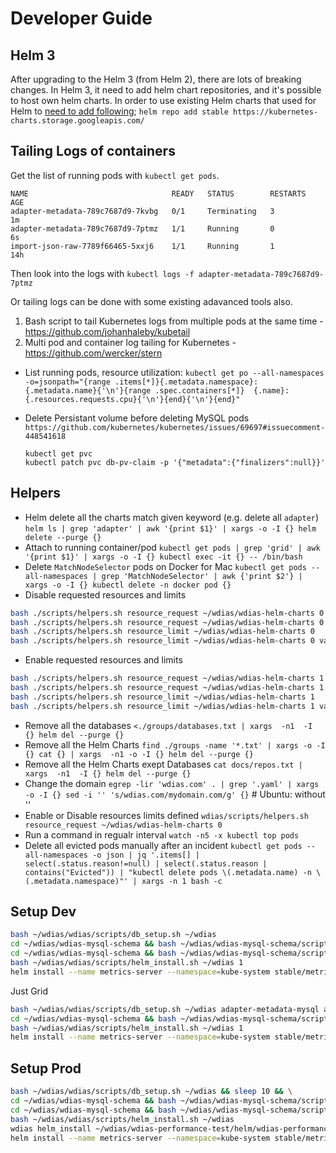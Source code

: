 # Developer Guide

## Helm 3
After upgrading to the Helm 3 (from Helm 2), there are lots of breaking changes. In Helm 3, it need to add helm chart repositories, and it's possible to host own helm charts.
In order to use existing Helm charts that used for Helm to [need to add following](https://stackoverflow.com/a/57970816/1461060);
`helm repo add stable https://kubernetes-charts.storage.googleapis.com/`

## Tailing Logs of containers
Get the list of running pods with `kubectl get pods`.
```
NAME                                READY   STATUS        RESTARTS   AGE
adapter-metadata-789c7687d9-7kvbg   0/1     Terminating   3          1m
adapter-metadata-789c7687d9-7ptmz   1/1     Running       0          6s
import-json-raw-7789f66465-5xxj6    1/1     Running       1          14h
```
Then look into the logs with `kubectl logs -f adapter-metadata-789c7687d9-7ptmz`

Or tailing logs can be done with some existing adavanced tools also.
1. Bash script to tail Kubernetes logs from multiple pods at the same time - https://github.com/johanhaleby/kubetail
2. Multi pod and container log tailing for Kubernetes - https://github.com/wercker/stern

- List running pods, resource utilization: `kubectl get po --all-namespaces -o=jsonpath="{range .items[*]}{.metadata.namespace}:{.metadata.name}{'\n'}{range .spec.containers[*]}  {.name}:{.resources.requests.cpu}{'\n'}{end}{'\n'}{end}"`

- Delete Persistant volume before deleting MySQL pods
  `https://github.com/kubernetes/kubernetes/issues/69697#issuecomment-448541618`
  ```
  kubectl get pvc
  kubectl patch pvc db-pv-claim -p '{"metadata":{"finalizers":null}}'
  ```

## Helpers
- Helm delete all the charts match given keyword (e.g. delete all `adapter`)
`helm ls | grep 'adapter' | awk '{print $1}' | xargs -o -I {} helm delete --purge {}`
- Attach to running container/pod
`kubectl get pods | grep 'grid' | awk '{print $1}' | xargs -o -I {} kubectl exec -it {} -- /bin/bash`
- Delete `MatchNodeSelector` pods on Docker for Mac
`kubectl get pods --all-namespaces | grep 'MatchNodeSelector' | awk {'print $2'} | xargs -o -I {} kubectl delete -n docker pod {}`
- Disable requested resources and limits
```sh
bash ./scripts/helpers.sh resource_request ~/wdias/wdias-helm-charts 0
bash ./scripts/helpers.sh resource_request ~/wdias/wdias-helm-charts 0 values
bash ./scripts/helpers.sh resource_limit ~/wdias/wdias-helm-charts 0
bash ./scripts/helpers.sh resource_limit ~/wdias/wdias-helm-charts 0 values
```
- Enable requested resources and limits
```sh
bash ./scripts/helpers.sh resource_request ~/wdias/wdias-helm-charts 1
bash ./scripts/helpers.sh resource_request ~/wdias/wdias-helm-charts 1 values
bash ./scripts/helpers.sh resource_limit ~/wdias/wdias-helm-charts 1
bash ./scripts/helpers.sh resource_limit ~/wdias/wdias-helm-charts 1 values
```
- Remove all the databases
`<./groups/databases.txt | xargs  -n1  -I {} helm del --purge {}`
- Remove all the Helm Charts
`find ./groups -name '*.txt' | xargs -o -I {} cat {} | xargs  -n1 -o -I {} helm del --purge {}`
- Remove all the Helm Charts exept Databases
`cat docs/repos.txt | xargs  -n1  -I {} helm del --purge {}`
- Change the domain
`egrep -lir 'wdias.com' . | grep '.yaml' | xargs -o -I {} sed -i '' 's/wdias.com/mydomain.com/g' {}` # Ubuntu: without ''
- Enable or Disable resources limits defined
`wdias/scripts/helpers.sh resource_request ~/wdias/wdias-helm-charts 0`
- Run a command in regualr interval
`watch -n5 -x kubectl top pods`
- Delete all evicted pods manually after an incident
`kubectl get pods --all-namespaces -o json | jq '.items[] | select(.status.reason!=null) | select(.status.reason | contains("Evicted")) | "kubectl delete pods \(.metadata.name) -n \(.metadata.namespace)"' | xargs -n 1 bash -c`

## Setup Dev
```sh
bash ~/wdias/wdias/scripts/db_setup.sh ~/wdias
cd ~/wdias/wdias-mysql-schema && bash ~/wdias/wdias-mysql-schema/scripts/install_database.sh adapter-metadata-mysql metadata wdias
cd ~/wdias/wdias-mysql-schema && bash ~/wdias/wdias-mysql-schema/scripts/install_database.sh adapter-extension-mysql extension wdias
bash ~/wdias/wdias/scripts/helm_install.sh ~/wdias 1
helm install --name metrics-server --namespace=kube-system stable/metrics-server -f ~/wdias/wdias-helm-charts/metrics-server/values.yaml
```
Just Grid
```sh
bash ~/wdias/wdias/scripts/db_setup.sh ~/wdias adapter-metadata-mysql adapter-redis adapter-query-mongodb
cd ~/wdias/wdias-mysql-schema && bash ~/wdias/wdias-mysql-schema/scripts/install_database.sh adapter-metadata-mysql metadata wdias
bash ~/wdias/wdias/scripts/helm_install.sh ~/wdias 1
helm install --name metrics-server --namespace=kube-system stable/metrics-server -f ~/wdias/wdias-helm-charts/metrics-server/values.yaml
```
## Setup Prod
```sh
bash ~/wdias/wdias/scripts/db_setup.sh ~/wdias && sleep 10 && \
cd ~/wdias/wdias-mysql-schema && bash ~/wdias/wdias-mysql-schema/scripts/install_database.sh adapter-metadata-mysql metadata wdias && \
cd ~/wdias/wdias-mysql-schema && bash ~/wdias/wdias-mysql-schema/scripts/install_database.sh adapter-extension-mysql extension wdias && \
bash ~/wdias/wdias/scripts/helm_install.sh ~/wdias
wdias helm_install ~/wdias/wdias-performance-test/helm/wdias-performance-test
helm install --name metrics-server --namespace=kube-system stable/metrics-server -f ~/wdias/wdias-helm-charts/metrics-server/values.yaml
```